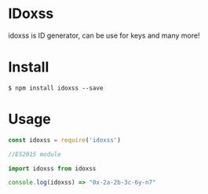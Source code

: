 # IDoxss

idoxss is ID generator, can be use for keys and many more!

# Install

```shell
$ npm install idoxss --save
```

# Usage

```javascript
const idoxss = require('idoxss')

//ES2015 module

import idoxss from idoxss

console.log(idoxss) => "0x-2a-2b-3c-6y-n7"
```
